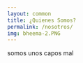 ```yaml
---
layout: common
title: ¿Quienes Somos?
permalink: /nosotros/
img: bheema-2.PNG
---
```


somos unos capos mal
